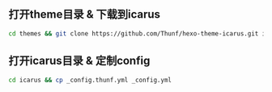 ## 打开theme目录 & 下载到icarus 
```sh
cd themes && git clone https://github.com/Thunf/hexo-theme-icarus.git icarus
```

## 打开icarus目录 & 定制config
```sh
cd icarus && cp _config.thunf.yml _config.yml
```